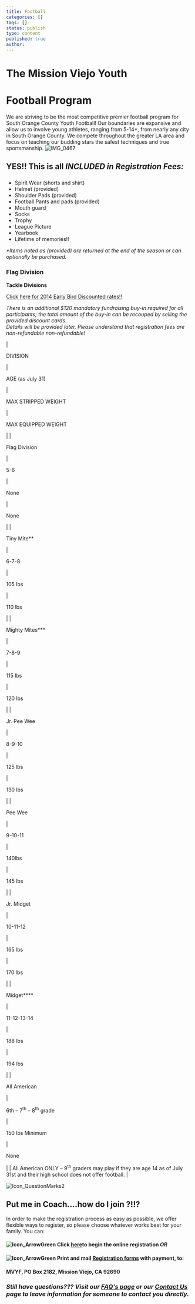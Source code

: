 ```yaml
---
title: Football
categories: []
tags: []
status: publish
type: content
published: true
author: 
---
```

# **The Mission Viejo Youth**

# **Football Program**

We are striving to be the most competitive premier football program for South Orange County Youth Football! Our boundaries are expansive and allow us to involve young athletes, ranging from 5-14\*, from nearly any city in South Orange County. We compete throughout the greater LA area and focus on teaching our budding stars the safest techniques and true sportsmanship. ![IMG_0467](http://mvcowboysfootball.files.wordpress.com/2013/02/img_0467.jpg?w=313)

## 

## **YES!! This is all _INCLUDED _in Registration Fees_:_**

### 

- Spirit Wear (shorts and shirt)
- Helmet (provided)
- Shoulder Pads (provided)
- Football Pants and pads (provided)
- Mouth guard
- Socks
- Trophy
- League Picture
- Yearbook
- Lifetime of memories!!

_\*Items noted as (provided) are returned at the end of the season or can optionally be purchased._

### **Flag Division**  
**Tackle Divisions**

[Click here for 2014 Early Bird Discounted rates!!](http://wp.me/p2Koar-13E)

_There is an additional $120 mandatory fundraising buy-in required for all participants; the total amount of the buy-in can be recouped by selling the provided discount cards.  
Details will be provided later. Please understand that registration fees are non-refundable non-refundable!_

| 

DIVISION

 | 

AGE (as July 31)

 | 

MAX STRIPPED WEIGHT

 | 

MAX EQUIPPED WEIGHT

 |
| 

Flag Division

 | 

5-6

 | 

None

 | 

None

 |
| 

Tiny Mite\*\*

 | 

6-7-8

 | 

105 lbs

 | 

110 lbs

 |
| 

Mighty Mites\*\*\*

 | 

7-8-9

 | 

115 lbs

 | 

120 lbs

 |
| 

Jr. Pee Wee

 | 

8-9-10

 | 

125 lbs

 | 

130 lbs

 |
| 

Pee Wee

 | 

9-10-11

 | 

140lbs

 | 

145 lbs

 |
| 

Jr. Midget

 | 

10-11-12

 | 

165 lbs

 | 

170 lbs

 |
| 

Midget\*\*\*\*

 | 

11-12-13-14

 | 

188 lbs

 | 

194 lbs

 |
| 

All American

 | 

6th – 7<sup>th</sup> – 8<sup>th</sup> grade

 | 

150 lbs Minimum

 | 

None

 |
| All American ONLY – 9<sup>th</sup> graders may play if they are age 14 as of July 31st and their high school does not offer football. |

![Icon_QuestionMarks2](http://mvcowboysfootball.files.wordpress.com/2013/02/icon_questionmarks2.jpg?w=150)

## **Put me in Coach....how do I join ?!!?**

In order to make the registration process as easy as possible, we offer flexible ways to register, so please choose whatever works best for your family. You can:

#### ![Icon_ArrowGreen](http://mvcowboysfootball.files.wordpress.com/2013/02/icon_arrowgreen.jpg) Click [here](https://mvjaac.sportssignup.com/ "Registration")to begin the online registration _OR_

#### ![Icon_ArrowGreen](http://mvcowboysfootball.files.wordpress.com/2013/02/icon_arrowgreen.jpg) Print and mail [Registration forms](http://mvcowboysfootball.files.wordpress.com/2000/07/reg-form.pdf "Registration Link") with payment, to:

#### MVYF, PO Box 2182, Mission Viejo, CA 92690

### _Still have questions??? Visit our [FAQ's page](http://wp.me/P2Koar-gV "FAQ") or our [Contact Us](http://mvcowboysfootball.com/contact-us/ "contact us") page to leave information for someone to contact you directly._
